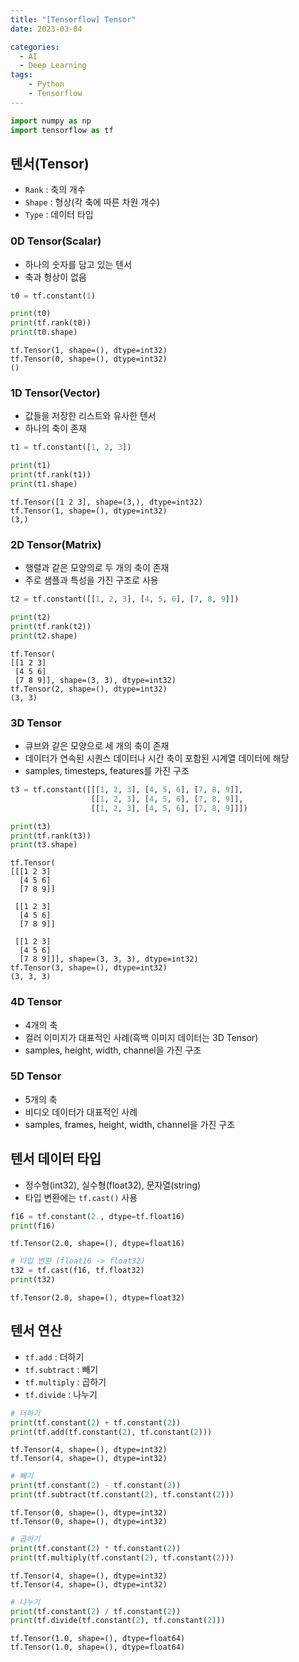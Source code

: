 ```yaml
---
title: "[Tensorflow] Tensor"
date: 2023-03-04

categories:
  - AI
  - Deep Learning
tags:
    - Python
    - Tensorflow
---
```


```python
import numpy as np
import tensorflow as tf
```

## 텐서(Tensor)
- `Rank` : 축의 개수
- `Shape` : 형상(각 축에 따른 차원 개수)
- `Type` : 데이터 타입

### 0D Tensor(Scalar)
- 하나의 숫자를 담고 있는 텐서
- 축과 형상이 없음


```python
t0 = tf.constant(1)

print(t0)
print(tf.rank(t0))
print(t0.shape)
```

    tf.Tensor(1, shape=(), dtype=int32)
    tf.Tensor(0, shape=(), dtype=int32)
    ()
    

### 1D Tensor(Vector)
- 값들을 저장한 리스트와 유사한 텐서
- 하나의 축이 존재


```python
t1 = tf.constant([1, 2, 3])

print(t1)
print(tf.rank(t1))
print(t1.shape)
```

    tf.Tensor([1 2 3], shape=(3,), dtype=int32)
    tf.Tensor(1, shape=(), dtype=int32)
    (3,)
    

### 2D Tensor(Matrix)
- 행렬과 같은 모양의로 두 개의 축이 존재
- 주로 샘플과 특성을 가진 구조로 사용


```python
t2 = tf.constant([[1, 2, 3], [4, 5, 6], [7, 8, 9]])

print(t2)
print(tf.rank(t2))
print(t2.shape)
```

    tf.Tensor(
    [[1 2 3]
     [4 5 6]
     [7 8 9]], shape=(3, 3), dtype=int32)
    tf.Tensor(2, shape=(), dtype=int32)
    (3, 3)
    

### 3D Tensor
- 큐브와 같은 모양으로 세 개의 축이 존재
- 데이터가 연속된 시퀀스 데이터나 시간 축이 포함된 시계열 데이터에 해당
- samples, timesteps, features를 가진 구조


```python
t3 = tf.constant([[[1, 2, 3], [4, 5, 6], [7, 8, 9]],
                  [[1, 2, 3], [4, 5, 6], [7, 8, 9]],
                  [[1, 2, 3], [4, 5, 6], [7, 8, 9]]])

print(t3)
print(tf.rank(t3))
print(t3.shape)
```

    tf.Tensor(
    [[[1 2 3]
      [4 5 6]
      [7 8 9]]
    
     [[1 2 3]
      [4 5 6]
      [7 8 9]]
    
     [[1 2 3]
      [4 5 6]
      [7 8 9]]], shape=(3, 3, 3), dtype=int32)
    tf.Tensor(3, shape=(), dtype=int32)
    (3, 3, 3)
    

### 4D Tensor
- 4개의 축
- 컬러 이미지가 대표적인 사례(흑백 이미지 데이터는 3D Tensor)
- samples, height, width, channel을 가진 구조

### 5D Tensor
- 5개의 축
- 비디오 데이터가 대표적인 사례
- samples, frames, height, width, channel을 가진 구조

## 텐서 데이터 타입
- 정수형(int32), 실수형(float32), 문자열(string)
- 타입 변환에는 `tf.cast()` 사용


```python
f16 = tf.constant(2., dtype=tf.float16)
print(f16)
```

    tf.Tensor(2.0, shape=(), dtype=float16)
    


```python
# 타입 변환 (float16 -> float32)
t32 = tf.cast(f16, tf.float32)
print(t32)
```

    tf.Tensor(2.0, shape=(), dtype=float32)
    

## 텐서 연산
- `tf.add` : 더하기
- `tf.subtract` : 빼기
- `tf.multiply` : 곱하기
- `tf.divide` : 나누기


```python
# 더하기
print(tf.constant(2) + tf.constant(2))
print(tf.add(tf.constant(2), tf.constant(2)))
```

    tf.Tensor(4, shape=(), dtype=int32)
    tf.Tensor(4, shape=(), dtype=int32)
    


```python
# 빼기
print(tf.constant(2) - tf.constant(2))
print(tf.subtract(tf.constant(2), tf.constant(2)))
```

    tf.Tensor(0, shape=(), dtype=int32)
    tf.Tensor(0, shape=(), dtype=int32)
    


```python
# 곱하기
print(tf.constant(2) * tf.constant(2))
print(tf.multiply(tf.constant(2), tf.constant(2)))
```

    tf.Tensor(4, shape=(), dtype=int32)
    tf.Tensor(4, shape=(), dtype=int32)
    


```python
# 나누기
print(tf.constant(2) / tf.constant(2))
print(tf.divide(tf.constant(2), tf.constant(2)))
```

    tf.Tensor(1.0, shape=(), dtype=float64)
    tf.Tensor(1.0, shape=(), dtype=float64)

